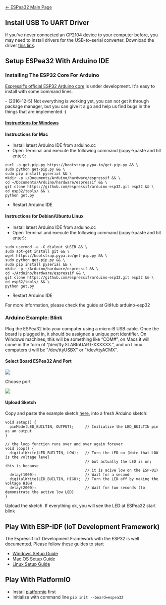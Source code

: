 [← ESPea32 Main Page](/ESPea32 "wikilink")

## Install USB To UART Driver

If you've never connected an CP2104 device to your computer before, you
may need to install drivers for the USB-to-serial converter. Download
the driver [this
link](https://www.silabs.com/products/mcu/Pages/USBtoUARTBridgeVCPDrivers.aspx).

## Setup ESPea32 With Arduino IDE

### Installing The ESP32 Core For Arduino

[Espressif’s official ESP32 Arduino
core](https://github.com/espressif/arduino-esp32) is under development.
It's easy to install with some command lines.

\- (2016-12-5) Not everything is working yet, you can not get it through
package manager, but you can give it a go and help us find bugs in the
things that are implemented
:)

#### [Instructions for Windows](https://github.com/espressif/arduino-esp32/blob/master/doc/windows.md)

#### Instructions for Mac

  - Install latest Arduino IDE from arduino.cc
  - Open Terminal and execute the following command (copy-\>paste and
    hit enter):

<!-- end list -->

    curl -o get-pip.py https://bootstrap.pypa.io/get-pip.py && \
    sudo python get-pip.py && \
    sudo pip install pyserial && \
    mkdir -p ~/Documents/Arduino/hardware/espressif && \
    cd ~/Documents/Arduino/hardware/espressif && \
    git clone https://github.com/espressif/arduino-esp32.git esp32 && \
    cd esp32/tools/ && \
    python get.py

  - Restart Arduino IDE

#### Instructions for Debian/Ubuntu Linux

  - Install latest Arduino IDE from arduino.cc
  - Open Terminal and execute the following command (copy-\>paste and
    hit enter):

<!-- end list -->

    sudo usermod -a -G dialout $USER && \
    sudo apt-get install git && \
    wget https://bootstrap.pypa.io/get-pip.py && \
    sudo python get-pip.py && \
    sudo pip install pyserial && \
    mkdir -p ~/Arduino/hardware/espressif && \
    cd ~/Arduino/hardware/espressif && \
    git clone https://github.com/espressif/arduino-esp32.git esp32 && \
    cd esp32/tools/ && \
    python get.py

  - Restart Arduino IDE

For more information, please check the guide at GitHub arduino-esp32

### Arduino Example: Blink

Plug the ESPea32 into your computer using a micro-B USB cable. Once the
board is plugged in, it should be assigned a unique port identifier. On
Windows machines, this will be something like “COM\#”, on Macs it will
come in the form of “/dev/tty.SLABtoUART-XXXXXX.”, and on Linux
computers ti will be "/dev/ttyUSBX" or
"/dev/ttyACMX".

#### Select Board ESPea32 And Port

<img src="http://7fvk57.com1.z0.glb.clouddn.com/espea32-arduino-board.jpg-640.jpg">

Choose
port

<img src="http://7fvk57.com1.z0.glb.clouddn.com/espea32-arduino-port.jpg-640.jpg">

#### Upload Sketch

Copy and paste the example sketch
[here](https://github.com/AprilBrother/ESPea-Examples/blob/master/examples/01.Basics/Blink/Blink.ino),
into a fresh Arduino sketch:

    void setup() {
      pinMode(LED_BUILTIN, OUTPUT);     // Initialize the LED_BUILTIN pin as an output
    }

    // the loop function runs over and over again forever
    void loop() {
      digitalWrite(LED_BUILTIN, LOW);   // Turn the LED on (Note that LOW is the voltage level
                                        // but actually the LED is on; this is because
                                        // it is acive low on the ESP-01)
      delay(1000);                      // Wait for a second
      digitalWrite(LED_BUILTIN, HIGH);  // Turn the LED off by making the voltage HIGH
      delay(2000);                      // Wait for two seconds (to demonstrate the active low LED)
    }

Upload the sketch. If everything ok, you will see the LED at ESPea32
start blink

## Play With ESP-IDF (IoT Development Framework)

The Espressif IoT Development Framework with the ESP32 is well
documented. Please follow these guides to start

  - [Windows Setup
    Guide](https://github.com/espressif/esp-idf/blob/master/docs/windows-setup.rst)
  - [Mac OS Setup
    Guide](https://github.com/espressif/esp-idf/blob/master/docs/macos-setup.rst)
  - [Linux Setup
    Guide](https://github.com/espressif/esp-idf/blob/master/docs/linux-setup.rst)

## Play With PlatformIO

  - Install [platformio](http://platformio.org/get-started) first
  - Initialize with command line `pio init --board=espea32`